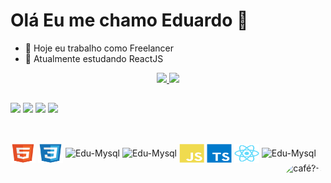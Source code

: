 <h1>Olá Eu me chamo Eduardo 👋</h1>


- 🔭 Hoje eu trabalho como Freelancer
- 🌱 Atualmente estudando ReactJS

<div align="center">
  <a href="https://github.com/EduardoFerreira-PNG">
  <img height="180em" src="https://github-readme-stats.vercel.app/api?username=EduardoFerreira-PNG&show_icons=true&theme=dark&include_all_commits=true&count_private=true"/>
  <img height="180em" src="https://github-readme-stats.vercel.app/api/top-langs/?username=EduardoFerreira-PNG&layout=compact&langs_count=7&theme=dark"/>
</div>
  
##
  
  <div> 
  <a href="https://open.spotify.com/playlist/5WFfEXZR4J4ZKYsN5r1Elh?si=61ba5372778b4f7a" target="_blank"><img src="https://img.shields.io/badge/Spotify-1ED760?&style=for-the-badge&logo=spotify&logoColor=white" target="_blank"></a>
  <a href="https://instagram.com/du_naves" target="_blank"><img src="https://img.shields.io/badge/-Instagram-%23E4405F?style=for-the-badge&logo=instagram&logoColor=white" target="_blank"></a>
 <a href="https://discord.gg/" target="_blank"><img src="https://img.shields.io/badge/Discord-7289DA?style=for-the-badge&logo=discord&logoColor=white" target="_blank"></a> 
  <a href = "eduardonaves02@outlook.com"><img src="https://img.shields.io/badge/Microsoft_Outlook-0078D4?style=for-the-badge&logo=microsoft-outlook&logoColor=white"></a>
</div>

##
  
  <div>  
  <div style="display: inline_block"><br>
  <img align="center" alt="Edu-HTML" height="30" width="40" src="https://raw.githubusercontent.com/devicons/devicon/master/icons/html5/html5-original.svg">
  <img align="center" alt="Edu-CSS" height="30" width="40" src="https://raw.githubusercontent.com/devicons/devicon/master/icons/css3/css3-original.svg">
     <img align="center" alt="Edu-Mysql" height="35" width="50" src="https://cdn.jsdelivr.net/gh/devicons/devicon/icons/sass/sass-original.svg">
    <img align="center" alt="Edu-Mysql" height="35" width="50" src="https://cdn.jsdelivr.net/gh/devicons/devicon/icons/scss/scss-original.svg">
  <img align="center" alt="Edu-Js" height="30" width="40" src="https://raw.githubusercontent.com/devicons/devicon/master/icons/javascript/javascript-plain.svg">
  <img align="center" alt="Edu-typescript" height="30" width="40" src="https://raw.githubusercontent.com/devicons/devicon/master/icons/typescript/typescript-original.svg">
  <img align="center" alt="Edu-react" height="30" width="40" src="https://raw.githubusercontent.com/devicons/devicon/master/icons/react/react-original.svg">
  <img align="center" alt="Edu-Mysql" height="35" width="50" src="https://cdn.jsdelivr.net/gh/devicons/devicon/icons/mysql/mysql-original.svg">
  <img align="right" alt="café?-:)" height="130" style="border-radius: 100px;" src="https://i.pinimg.com/222x/08/0f/c6/080fc6b285e3469f1a824d7cbf25f0f1.jpg">
</div>
